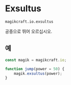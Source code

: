 
# Exsultus

`magikcraft.io.exsultus`

공중으로 뛰어 오르십시오.

## 예

```javascript
const magik = magikcraft.io;

function jump(power = 50) {
    magik.exsultus(power);
}
```